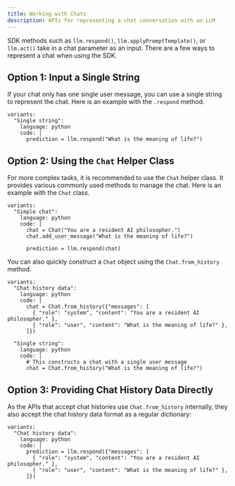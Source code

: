 ```yaml
---
title: Working with Chats
description: APIs for representing a chat conversation with an LLM
---
```


SDK methods such as `llm.respond()`, `llm.applyPromptTemplate()`, or `llm.act()`
take in a chat parameter as an input.
There are a few ways to represent a chat when using the SDK.

## Option 1: Input a Single String

If your chat only has one single user message, you can use a single string to represent the chat.
Here is an example with the `.respond` method.

```lms_code_snippet
variants:
  "Single string":
    language: python
    code: |
      prediction = llm.respond("What is the meaning of life?")
```

## Option 2: Using the `Chat` Helper Class

For more complex tasks, it is recommended to use the `Chat` helper class.
It provides various commonly used methods to manage the chat.
Here is an example with the `Chat` class.

```lms_code_snippet
variants:
  "Simple chat":
    language: python
    code: |
      chat = Chat("You are a resident AI philosopher.")
      chat.add_user_message("What is the meaning of life?")

      prediction = llm.respond(chat)
```

You can also quickly construct a `Chat` object using the `Chat.from_history` method.

```lms_code_snippet
variants:
  "Chat history data":
    language: python
    code: |
      chat = Chat.from_history({"messages": [
        { "role": "system", "content": "You are a resident AI philosopher." },
        { "role": "user", "content": "What is the meaning of life?" },
      ]})

  "Single string":
    language: python
    code: |
      # This constructs a chat with a single user message
      chat = Chat.from_history("What is the meaning of life?")

```

## Option 3: Providing Chat History Data Directly

As the APIs that accept chat histories use `Chat.from_history` internally,
they also accept the chat history data format as a regular dictionary:

```lms_code_snippet
variants:
  "Chat history data":
    language: python
    code: |
      prediction = llm.respond({"messages": [
        { "role": "system", "content": "You are a resident AI philosopher." },
        { "role": "user", "content": "What is the meaning of life?" },
      ]})
```
